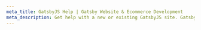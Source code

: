 ```yaml
---
meta_title: GatsbyJS Help | Gatsby Website & Ecommerce Development
meta_description: Get help with a new or existing GatsbyJS site. GatsbyJS will drastically increase the speed and performance of your digital commerce site and help your organization take advantage of headless ecommerce. We've developed Gatsby ecommerce sites configured with Shopify, Stripe, and other payment and ecommecrce platforms.
---
```

